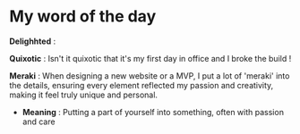 # My word of the day

**Delighhted** : 

**Quixotic** : Isn't it quixotic that it's my first day in office and I broke the build !

**Meraki** : When designing a new website or a MVP, I put a lot of 'meraki' into the details, 
ensuring every element reflected my passion and creativity, making it feel truly unique and personal.  
- **Meaning** : Putting a part of yourself into something, often with passion and care

